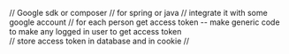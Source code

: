 // Google sdk or composer
// for spring or java
// integrate it with some google account
// for each person get access token -- make generic code to make any logged in user to get access token\
// store access token in database and in cookie
//
